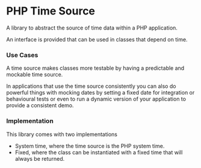 # PHP Time Source

A library to abstract the source of time data within a PHP application.

An interface is provided that can be used in classes that depend on time.

### Use Cases

A time source makes classes more testable by having a predictable and mockable time source.

In applications that use the time source consistently you can also do powerful things with mocking dates by setting a
fixed date for integration or behavioural tests or even to run a dynamic version of your application to provide a
consistent demo.

### Implementation

This library comes with two implementations

* System time, where the time source is the PHP system time.
* Fixed, where the class can be instantiated with a fixed time that will always be returned.
